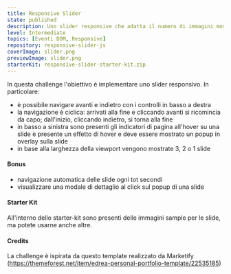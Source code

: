 ```yaml
---
title: Responsive Slider
state: published
description: Uno slider responsive che adatta il numero di immagini mostrate alla larghezza della viewport.
level: Intermediate
topics: [Eventi DOM, Responsive]
repository: responsive-slider-js
coverImage: slider.png
previewImage: slider.png
starterKit: responsive-slider-starter-kit.zip
---
```

In questa challenge l'obiettivo è implementare uno slider responsivo. 
In particolare:
- è possibile navigare avanti e indietro con i controlli in basso a destra
- la navigazione è ciclica: arrivati alla fine e cliccando avanti si ricomincia da capo; dall'inizio, cliccando indietro, si torna alla fine
- in basso a sinistra sono presenti gli indicatori di pagina
all'hover su una slide è presente un effetto di hover e deve essere mostrato un popup in overlay sulla slide
- in base alla larghezza della viewport vengono mostrate 3, 2 o 1 slide

#### Bonus
- navigazione automatica delle slide ogni tot secondi
- visualizzare una modale di dettaglio al click sul popup di una slide

#### Starter Kit
All'interno dello starter-kit sono presenti delle immagini sample per le slide, ma potete usarne anche altre.

#### Credits
La challenge è ispirata da questo template realizzato da Marketify (https://themeforest.net/item/edrea-personal-portfolio-template/22535185)